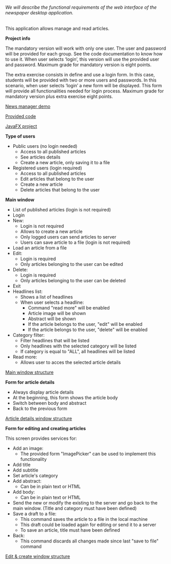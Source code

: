 ###### We will describe the functional requirements of the web interface of the newspaper desktop application.

This application allows manage and read articles.

**Project info**

The mandatory version will work with only one user. The user and password will be provided for each group. See the code documentation to know how to use it. When user selects ‘login’, this version will use the provided user and password. Maximum grade for mandatory version is eight points.

The extra exercise consists in define and use a login form. In this case, students will be provided with two or more users and passwords. In this scenario, when user selects ‘login’ a new form will be displayed. This form will provide all functionalities needed for login process. Maximum grade for mandatory version plus extra exercise eight points.

[News manager demo](https://web.microsoftstream.com/video/41cf1813-3f3a-47a1-9f56-b63c0696a6c7)

[Provided code](https://web.microsoftstream.com/video/7b42b2a5-fbcd-41b5-b9b0-1f61b9db73ef)

[JavaFX project](https://web.microsoftstream.com/video/bcb95dca-56d9-4ee4-8165-8a3288d89087)

**Type of users**
- Public users (no login needed)
    - Access to all published articles
    - See articles details
    - Create a new article, only saving it to a file
- Registered users (login required)
    - Access to all published articles
    - Edit articles that belong to the user
    - Create a new article
    - Delete articles that belong to the user
  
  
**Main window**
- List of published articles (login is not required)
- Login
- New:
    - Login is not required
    - Allows to create a new article
    - Only logged users can send articles to server
    - Users can save article to a file (login is not required)
- Load an article from a file
- Edit:
    - Login is required
    - Only articles belonging to the user can be edited
- Delete:
    - Login is required
    - Only articles belonging to the user can be deleted
- Exit
- Headlines list:
    - Shows a list of headlines
    - When user selects a headline:
        - Command "read more" will be enabled
        - Article image will be shown
        - Abstract will be shown
        - If the article belongs to the user, "edit" will be enabled
        - If the article belongs to the user, "delete" will be enabled
- Category filter:
    - Filter headlines that will be listed 
    - Only headlines with the selected category will be listed
    - If category is equal to "ALL", all headlines will be listed
- Read more:
    - Allows user to acces the selected article details
    
[Main window structure](resources/images/git/main-window.PNG)

**Form for article details**
- Always display article details
- At the beginning, this form shows the article body
- Switch between body and abstract
- Back to the previous form

[Article details window structure](resources/images/git/article-details.PNG)

**Form for editing and creating articles**

This screen provides services for:
- Add an image:
    - The provided form "ImagePicker" can be used to implement this functionality
- Add title
- Add subtitle
- Set article's category
- Add abstract:
    - Can be in plain text or HTML
- Add body:
    - Can be in plain text or HTML
- Send the new or modify the existing to the server and go back to the main window. (Title and category must have been defined)
- Save a draft to a file:
    - This command saves the article to a file in the local machine
    - This draft could be loaded again for editing or send it to a server
    - To save an article, title must have been defined
- Back:
    - This command discards all changes made since last "save to file" command
    
[Edit & create window structure](resources/images/git/edit-and-create-news.PNG)
